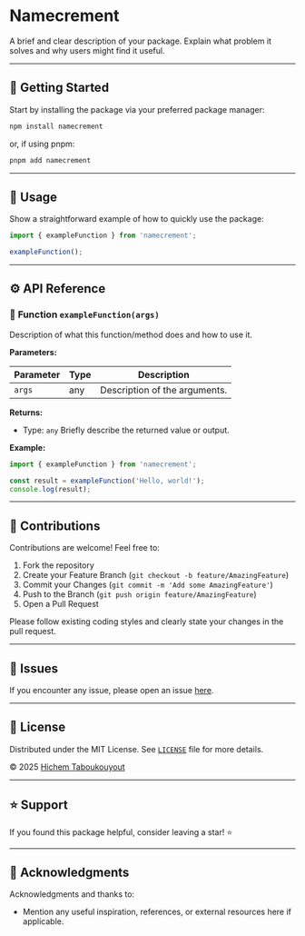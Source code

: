 # Namecrement

A brief and clear description of your package. Explain what problem it solves and why users might find it useful.

---

## 🚀 Getting Started

Start by installing the package via your preferred package manager:

```sh
npm install namecrement
```

or, if using pnpm:

```sh
pnpm add namecrement
```

---

## 📖 Usage

Show a straightforward example of how to quickly use the package:

```javascript
import { exampleFunction } from 'namecrement';

exampleFunction();
```

---

## ⚙️ API Reference

### 🚩 **Function `exampleFunction(args)`**

Description of what this function/method does and how to use it.

**Parameters:**

| Parameter   | Type   | Description                        |
|-------------|--------|------------------------------------|
| `args`      | any    | Description of the arguments.      |

**Returns:**

- Type: `any`
Briefly describe the returned value or output.

**Example:**

```javascript
import { exampleFunction } from 'namecrement';

const result = exampleFunction('Hello, world!');
console.log(result);
```

---

## 🤝 Contributions

Contributions are welcome! Feel free to:

1. Fork the repository
2. Create your Feature Branch (`git checkout -b feature/AmazingFeature`)
3. Commit your Changes (`git commit -m 'Add some AmazingFeature'`)
4. Push to the Branch (`git push origin feature/AmazingFeature`)
5. Open a Pull Request

Please follow existing coding styles and clearly state your changes in the pull request.

---

## 🐞 Issues

If you encounter any issue, please open an issue [here](https://github.com/HichemTab-tech/Namecrement/issues).

---

## 📄 License

Distributed under the MIT License. See [`LICENSE`](LICENSE) file for more details.

&copy; 2025 [Hichem Taboukouyout](mailto:hichem.tab2002@gmail.com)

---

## ⭐️ Support

If you found this package helpful, consider leaving a star! ⭐️

---

## 📣 Acknowledgments

Acknowledgments and thanks to:

- Mention any useful inspiration, references, or external resources here if applicable.
